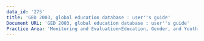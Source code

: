 ```yaml
---
data_id: '275'
title: 'GED 2003, global education database : user''s guide'
Document URL: 'GED 2003, global education database : user''s guide'
Practice Area: 'Monitoring and Evaluation~Education, Gender, and Youth'
---
```

